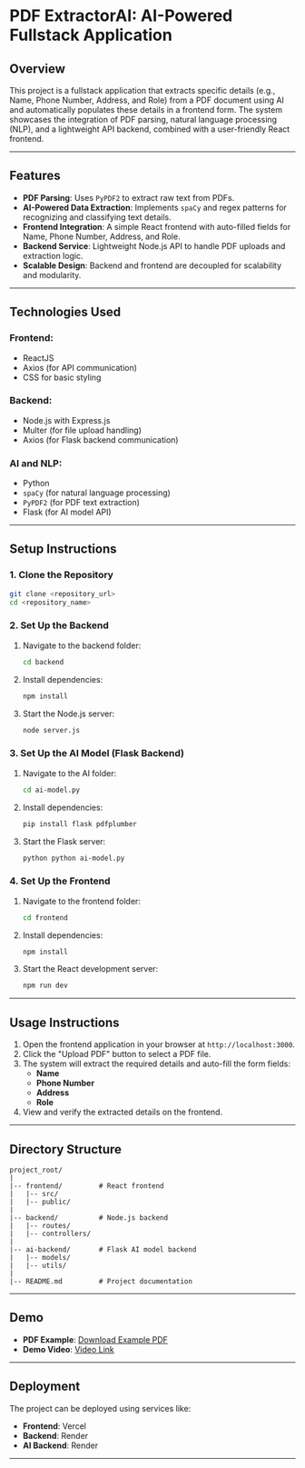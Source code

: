 # PDF ExtractorAI: AI-Powered Fullstack Application

## **Overview**
This project is a fullstack application that extracts specific details (e.g., Name, Phone Number, Address, and Role) from a PDF document using AI and automatically populates these details in a frontend form. The system showcases the integration of PDF parsing, natural language processing (NLP), and a lightweight API backend, combined with a user-friendly React frontend.

---

## **Features**
- **PDF Parsing**: Uses `PyPDF2` to extract raw text from PDFs.
- **AI-Powered Data Extraction**: Implements `spaCy` and regex patterns for recognizing and classifying text details.
- **Frontend Integration**: A simple React frontend with auto-filled fields for Name, Phone Number, Address, and Role.
- **Backend Service**: Lightweight Node.js API to handle PDF uploads and extraction logic.
- **Scalable Design**: Backend and frontend are decoupled for scalability and modularity.

---

## **Technologies Used**

### **Frontend**:
- ReactJS
- Axios (for API communication)
- CSS for basic styling

### **Backend**:
- Node.js with Express.js
- Multer (for file upload handling)
- Axios (for Flask backend communication)

### **AI and NLP**:
- Python
- `spaCy` (for natural language processing)
- `PyPDF2` (for PDF text extraction)
- Flask (for AI model API)

---

## **Setup Instructions**

### **1. Clone the Repository**
```bash
git clone <repository_url>
cd <repository_name>
```

### **2. Set Up the Backend**
1. Navigate to the backend folder:
   ```bash
   cd backend
   ```
2. Install dependencies:
   ```bash
   npm install
   ```
3. Start the Node.js server:
   ```bash
   node server.js
   ```

### **3. Set Up the AI Model (Flask Backend)**
1. Navigate to the AI folder:
   ```bash
   cd ai-model.py

   ```

2. Install dependencies:
   ```bash
   pip install flask pdfplumber
   ```
3. Start the Flask server:
   ```bash
   python python ai-model.py
   ```

### **4. Set Up the Frontend**
1. Navigate to the frontend folder:
   ```bash
   cd frontend
   ```
2. Install dependencies:
   ```bash
   npm install
   ```
3. Start the React development server:
   ```bash
   npm run dev
   ```

---

## **Usage Instructions**
1. Open the frontend application in your browser at `http://localhost:3000`.
2. Click the "Upload PDF" button to select a PDF file.
3. The system will extract the required details and auto-fill the form fields:
   - **Name**
   - **Phone Number**
   - **Address**
   - **Role**
4. View and verify the extracted details on the frontend.

---

## **Directory Structure**
```
project_root/
|
|-- frontend/         # React frontend
|   |-- src/
|   |-- public/
|
|-- backend/          # Node.js backend
|   |-- routes/
|   |-- controllers/
|
|-- ai-backend/       # Flask AI model backend
|   |-- models/
|   |-- utils/
|
|-- README.md         # Project documentation
```

---

## **Demo**
- **PDF Example**: [Download Example PDF](https://drive.google.com/file/d/1WTCFX4gTCwLNfsiWQyxLWyVdABQ3ko7T/view?usp=sharing)
- **Demo Video**: [Video Link](#)

---

## **Deployment**
The project can be deployed using services like:
- **Frontend**: Vercel 
- **Backend**: Render 
- **AI Backend**: Render 

---






